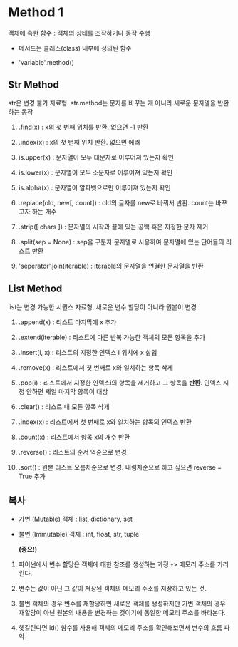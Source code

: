 # Method 1 
객체에 속한 함수 : 객체의 상태를 조작하거나 동작 수행

- 메서드는 클래스(class) 내부에 정의된 함수

- 'variable'.method()

## Str Method
str은 변경 불가 자료형. str.method는 문자를 바꾸는 게 아니라 새로운 문자열을 반환하는 동작

1. .find(x) : x의 첫 번째 위치를 반환. 없으면 -1 반환

2. .index(x) : x의 첫 번째 위치 반환. 없으면 에러

3. is.upper(x) : 문자열이 모두 대문자로 이루어져 있는지 확인

4. is.lower(x) : 문자열이 모두 소문자로 이루어져 있는지 확인

5. is.alpha(x) : 문자열이 알파벳으로만 이루어져 있는지 확인

6. .replace(old, new[, count]) : old의 글자를 new로 바꿔서 반환. count는 바꾸고자 하는 개수

7. .strip([ chars ]) : 문자열의 시작과 끝에 있는 공백 혹은 지정한 문자 제거

8. .split(sep = None) : sep을 구분자 문자열로 사용하여 문자열에 있는 단어들의 리스트 반환

9. 'seperator'.join(iterable) : iterable의 문자열을 연결한 문자열을 반환

## List Method
list는 변경 가능한 시퀀스 자료형. 새로운 변수 할당이 아니라 원본이 변경

1. .append(x) : 리스트 마지막에 x 추가

2. .extend(iterable) : 리스트에 다른 반복 가능한 객체의 모든 항목을 추가

3. .insert(i, x) : 리스트의 지정한 인덱스 i 위치에 x 삽입

4. .remove(x) : 리스트에서 첫 번째로 x와 일치하는 항목 삭제

5. .pop(i) : 리스트에서 지정한 인덱스i의 항목을 제거하고 그 항목을 **반환**. 인덱스 지정 안하면 제일 마지막 항목이 대상

6. .clear() : 리스트 내 모든 항목 삭제

7. .index(x) : 리스트에서 첫 번째로 x와 일치하는 항목의 인덱스 반환

8. .count(x) : 리스트에서 항목 x의 개수 반환

9. .reverse() : 리스트의 순서 역순으로 변경

10. .sort() : 원본 리스트 오름차순으로 변경. 내림차순으로 하고 싶으면 reverse = True 추가

## 복사

- 가변 (Mutable) 객체 : list, dictionary, set

- 불변 (Immutable) 객체 : int, float, str, tuple


    **(중요!)** 
1. 파이썬에서 변수 할당은 객체에 대한 참조를 생성하는 과정 -> 메모리 주소를 가리킨다.

2. 변수는 값이 아닌 그 값이 저장된 객체의 메모리 주소를 저장하고 있는 것. 

3. 불변 객체의 경우 변수를 재할당하면 새로운 객체를 생성하지만 가변 객체의 경우 재할당이 아닌 원본의 내용을 변경하는 것이기에 동일한 메모리 주소를 바라본다.

4. 헷갈린다면 id() 함수를 사용해 객체의 메모리 주소를 확인해보면서 변수의 흐름 파악